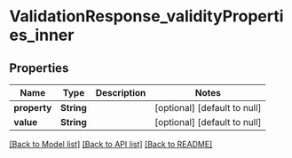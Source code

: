 # ValidationResponse_validityProperties_inner
## Properties

| Name | Type | Description | Notes |
|------------ | ------------- | ------------- | -------------|
| **property** | **String** |  | [optional] [default to null] |
| **value** | **String** |  | [optional] [default to null] |

[[Back to Model list]](../README.md#documentation-for-models) [[Back to API list]](../README.md#documentation-for-api-endpoints) [[Back to README]](../README.md)

